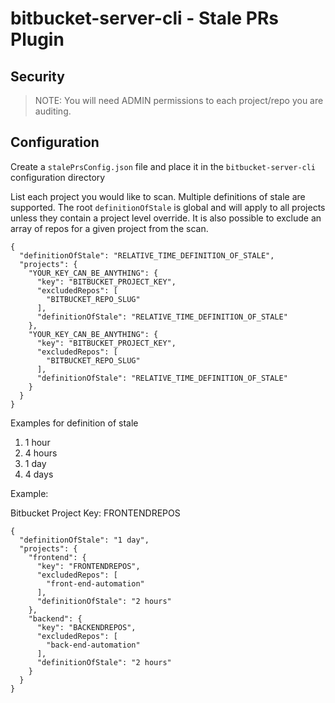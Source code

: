 # bitbucket-server-cli - Stale PRs Plugin

## Security

> NOTE: You will need ADMIN permissions to each project/repo you are auditing.

## Configuration

Create a `stalePrsConfig.json` file and place it in the `bitbucket-server-cli` configuration directory

List each project you would like to scan. Multiple definitions of stale are supported. The root `definitionOfStale` is global and will apply to all projects unless they contain a project level override. It is also possible to exclude an array of repos for a given project from the scan.

```
{
  "definitionOfStale": "RELATIVE_TIME_DEFINITION_OF_STALE",
  "projects": {
    "YOUR_KEY_CAN_BE_ANYTHING": {
      "key": "BITBUCKET_PROJECT_KEY",
      "excludedRepos": [
        "BITBUCKET_REPO_SLUG"
      ],
      "definitionOfStale": "RELATIVE_TIME_DEFINITION_OF_STALE"
    },
    "YOUR_KEY_CAN_BE_ANYTHING": {
      "key": "BITBUCKET_PROJECT_KEY",
      "excludedRepos": [
        "BITBUCKET_REPO_SLUG"
      ],
      "definitionOfStale": "RELATIVE_TIME_DEFINITION_OF_STALE"
    }
  }
}

```

Examples for definition of stale

1. 1 hour
2. 4 hours
3. 1 day
3. 4 days

Example:

Bitbucket Project Key: FRONTENDREPOS

```
{
  "definitionOfStale": "1 day",
  "projects": {
    "frontend": {
      "key": "FRONTENDREPOS",
      "excludedRepos": [
        "front-end-automation"
      ],
      "definitionOfStale": "2 hours"
    },
    "backend": {
      "key": "BACKENDREPOS",
      "excludedRepos": [
        "back-end-automation"
      ],
      "definitionOfStale": "2 hours"
    }
  }
}
```
